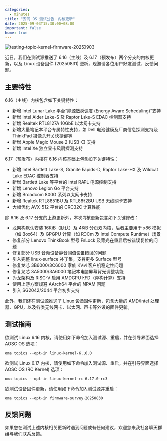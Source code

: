 ```yaml
---
categories:
  - minutes
title: "安同 OS 测试公告：内核更新"
date: 2025-09-03T15:30:00+08:00
important: false
home: true
---
```


![testing-topic-kernel-firmware-20250903](/assets/news/testing-topic-kernel-firmware-20250903.webp)

近日，我们在测试源推送了 6.16（主线）及 6.17（预发布）两个分支的内核更新，以及 Linux 设备固件 (20250831) 更新，现邀请各位用户好友测试、反馈问题。

## 主要特性

6.16（主线）内核包含如下关键特性：

- 新增 Intel Lunar Lake 平台“能源敏感调度 (Energy Aware Scheduling)”支持
- 新增 Intel Alder Lake-S 及 Raptor Lake-S EDAC 控制器支持
- 新增 Realtek RTL8127A 10GbE 以太网卡支持
- 新增大量笔记本平台专属特性支持，如 Dell 电池健康及厂商信息探测支持及 ThinkPad 摄像头开关快捷键等
- 新增 Apple Magic Mouse 2 (USB-C) 支持
- 新增 Intel Xe 独立显卡风扇探测支持

6.17（预发布）内核在 6.16 内核基础上包含如下关键特性：

- 新增 Intel Bartlett Lake-S, Granite Rapids-D, Raptor Lake-HX 及 Wildcat Lake EDAC 控制器支持
- 新增 Bartlett Lake 等平台的 Intel RAPL 电源控制支持
- 新增 Lenovo Legion Go 平台支持
- 新增 Broadcom 800G 系列以太网卡支持
- 新增 Realtek RTL8851BU 及 RTL8852BU USB 无线网卡支持
- 大幅优化 AVX-512 平台的 CRC32C 计算性能

除 6.16 及 6.17 分支的上游更新外，本次内核更新包含如下关键修改：

- 龙架构默认安装 16KiB（默认）及 4KiB 分页双内核，后者主要用于 x86 模拟（如 Box64）及 GPGPU 计算（如 ROCm 及 Intel Compute Runtime）场景
- 修复部分 Lenovo ThinkBook 型号 FnLock 及背光在重启后被错误复位的问题
- 修复部分 USB 音频设备静音阈值设置错误的问题
- 引入完整 linux-surface 补丁集，支持更多 Surface 型号
- 修复龙芯 3B6000/3C6000 家族 KVM 客户机稳定性问题
- 修复龙芯 3A5000/3A6000 笔记本电脑屏幕背光调整功能
- 为龙架构及 RISC-V 启用 AMDGPU KFD（异构计算）支持
- 使用上游方案规避 AArch64 平台的 MPAM 问题
- 引入 SG2042/2044 平台初步支持

此外，我们还在测试源推送了 Linux 设备固件更新，包含大量的 AMD/Intel 处理器、GPU，以及各类无线网卡、以太网、声卡等外设的固件更新。

## 测试指南

欲测试 Linux 6.16 内核，请使用如下命令加入测试源、重启，并在引导界面选择 AOSC OS 选项：

```
oma topics --opt-in linux-kernel-6.16.0
```

欲测试 Linux 6.17 内核，请使用如下命令加入测试源、重启，并在引导界面选择 AOSC OS (RC Kernel) 选项：

```
oma topics --opt-in linux-kernel-rc-6.17.0-rc3
```

欲测试设备固件更新，请使用如下命令加入测试源并重启：

```
oma topics --opt-in firmware-survey-20250830
```

## 反馈问题

如果您在测试上述内核相关更新时遇到问题或有任何建议，欢迎您来我社各聊天群组与我们联系反馈。